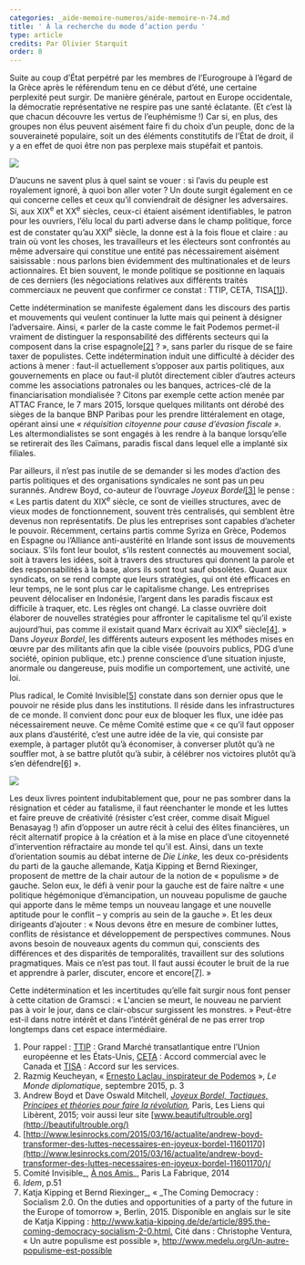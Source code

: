 ```yaml
---
categories: _aide-memoire-numeros/aide-memoire-n-74.md
title: ' À la recherche du mode d’action perdu '
type: article
credits: Par Olivier Starquit
order: 8
---
```

Suite au coup d’État perpétré par les membres de l’Eurogroupe à l’égard de la Grèce après le référendum tenu en ce début d’été, une certaine perplexité peut surgir. De manière générale, partout en Europe occidentale, la démocratie représentative ne respire pas une santé éclatante. (Et c’est là que chacun découvre les vertus de l’euphémisme !) Car si, en plus, des groupes non élus peuvent aisément faire fi du choix d’un peuple, donc de la souveraineté populaire, soit un des éléments constitutifs de l’État de droit, il y a en effet de quoi être non pas perplexe mais stupéfait et pantois.

![](/assets/uploads/am74_p.10_starquit.jpg)

D’aucuns ne savent plus à quel saint se vouer : si l’avis du peuple est royalement ignoré, à quoi bon aller voter ? Un doute surgit également en ce qui concerne celles et ceux qu’il conviendrait de désigner les adversaires. Si, aux XIX<sup>e</sup> et XX<sup>e</sup> siècles, ceux-ci étaient aisément identifiables, le patron pour les ouvriers, l’élu local du parti adverse dans le champ politique, force est de constater qu’au XXI<sup>e</sup> siècle, la donne est à la fois floue et claire : au train où vont les choses, les travailleurs et les électeurs sont confrontés au même adversaire qui constitue une entité pas nécessairement aisément saisissable : nous parlons bien évidemment des multinationales et de leurs actionnaires. Et bien souvent, le monde politique se positionne en laquais de ces derniers (les négociations relatives aux différents traités commerciaux ne peuvent que confirmer ce constat : TTIP, CETA, TISA[[1]](#footnote-1)).

Cette indétermination se manifeste également dans les discours des partis et mouvements qui veulent continuer la lutte mais qui peinent à désigner l’adversaire. Ainsi, « parler de la caste comme le fait Podemos permet-il vraiment de distinguer la responsabilité des différents secteurs qui la composent dans la crise espagnole[[2]](#footnote-2) ? », sans parler du risque de se faire taxer de populistes. Cette indétermination induit une difficulté à décider des actions à mener : faut-il actuellement s’opposer aux partis politiques, aux gouvernements en place ou faut-il plutôt directement cibler d’autres acteurs comme les associations patronales ou les banques, actrices-clé de la financiarisation mondialisée ? Citons par exemple cette action menée par ATTAC France, le 7 mars 2015, lorsque quelques militants ont dérobé des sièges de la banque BNP Paribas pour les prendre littéralement en otage, opérant ainsi une _« réquisition citoyenne pour cause d’évasion fiscale »_. Les altermondialistes se sont engagés à les rendre à la banque lorsqu’elle se retirerait des îles Caïmans, paradis fiscal dans lequel elle a implanté six filiales.

Par ailleurs, il n’est pas inutile de se demander si les modes d’action des partis politiques et des organisations syndicales ne sont pas un peu surannés. Andrew Boyd, co-auteur de l’ouvrage _Joyeux Bordel_[[3]](#footnote-3) le pense : « Les partis datent du XIX<sup>e</sup> siècle, ce sont de vieilles structures, avec de vieux modes de fonctionnement, souvent très centralisés, qui semblent être devenus non représentatifs. De plus les entreprises sont capables d’acheter le pouvoir. Récemment, certains partis comme Syriza en Grèce, Podemos en Espagne ou l’Alliance anti-austérité en Irlande sont issus de mouvements sociaux. S’ils font leur boulot, s’ils restent connectés au mouvement social, soit à travers les idées, soit à travers des structures qui donnent la parole et des responsabilités à la base, alors ils sont tout sauf obsolètes. Quant aux syndicats, on se rend compte que leurs stratégies, qui ont été efficaces en leur temps, ne le sont plus car le capitalisme change. Les entreprises peuvent délocaliser en Indonésie, l’argent dans les paradis fiscaux est difficile à traquer, etc. Les règles ont changé. La classe ouvrière doit élaborer de nouvelles stratégies pour affronter le capitalisme tel qu’il existe aujourd’hui, pas comme il existait quand Marx écrivait au XIX<sup>e</sup> siècle[[4]](#footnote-4). » Dans _Joyeux Bordel_, les différents auteurs exposent les méthodes mises en œuvre par des militants afin que la cible visée (pouvoirs publics, PDG d’une société, opinion publique, etc.) prenne conscience d’une situation injuste, anormale ou dangereuse, puis modifie un comportement, une activité, une loi.

Plus radical, le Comité Invisible[[5]](#footnote-5) constate dans son dernier opus que le pouvoir ne réside plus dans les institutions. Il réside dans les infrastructures de ce monde. Il convient donc pour eux de bloquer les flux, une idée pas nécessairement neuve. Ce même Comité estime que « ce qu’il faut opposer aux plans d’austérité, c’est une autre idée de la vie, qui consiste par exemple, à partager plutôt qu’à économiser, à converser plutôt qu’à ne souffler mot, à se battre plutôt qu’à subir, à célébrer nos victoires plutôt qu’à s’en défendre[[6]](#footnote-6) ».

![](/assets/uploads/comite_invisible.jpg)

Les deux livres pointent indubitablement que, pour ne pas sombrer dans la résignation et céder au fatalisme, il faut réenchanter le monde et les luttes et faire preuve de créativité (résister c’est créer, comme disait Miguel Benasayag !) afin d’opposer un autre récit à celui des élites financières, un récit alternatif propice à la création et à la mise en place d’une citoyenneté d’intervention réfractaire au monde tel qu’il est. Ainsi, dans un texte d’orientation soumis au débat interne de _Die Linke_, les deux co-présidents du parti de la gauche allemande, Katja Kipping et Bernd Riexinger, proposent de mettre de la chair autour de la notion de « populisme » de gauche. Selon eux, le défi à venir pour la gauche est de faire naître « une politique hégémonique d’émancipation, un nouveau populisme de gauche qui apporte dans le même temps un nouveau langage et une nouvelle aptitude pour le conflit – y compris au sein de la gauche ». Et les deux dirigeants d’ajouter : « Nous devons être en mesure de combiner luttes, conflits de résistance et développement de perspectives communes. Nous avons besoin de nouveaux agents du commun qui, conscients des différences et des disparités de temporalités, travaillent sur des solutions pragmatiques. Mais ce n’est pas tout. Il faut aussi écouter le bruit de la rue et apprendre à parler, discuter, encore et encore[[7]](#footnote-7). »

Cette indétermination et les incertitudes qu’elle fait surgir nous font penser à cette citation de Gramsci : « L'ancien se meurt, le nouveau ne parvient pas à voir le jour, dans ce clair-obscur surgissent les monstres. » Peut-être est-il dans notre intérêt et dans l’intérêt général de ne pas errer trop longtemps dans cet espace intermédiaire.

1. Pour rappel : [TTIP](https://fr.wikipedia.org/wiki/Partenariat_transatlantique_de_commerce_et_d'investissement) : Grand Marché transatlantique entre l’Union européenne et les États-Unis, [CETA](https://fr.wikipedia.org/wiki/Accord_%C3%A9conomique_et_commercial_global) : Accord commercial avec le Canada et [TISA](https://fr.wikipedia.org/wiki/Accord_sur_le_commerce_des_services) : Accord sur les services.
2. Razmig Keucheyan, « [Ernesto Laclau, inspirateur de Podemos](https://www.monde-diplomatique.fr/2015/09/KEUCHEYAN/53712) », _Le Monde diplomatique_, septembre 2015, p. 3
3. Andrew Boyd et Dave Oswald Mitchell, _[Joyeux Bordel, Tactiques, Principes et théories pour faire la révolution](http://www.editionslesliensquiliberent.fr/livre-Joyeux_Bordel-9791020902603-1-1-0-1.html),_ Paris, Les Liens qui Libèrent, 2015; voir aussi leur site [www.beautifultrouble.org](http://beautifultrouble.org/)
4. [http://www.lesinrocks.com/2015/03/16/actualite/andrew-boyd-transformer-des-luttes-necessaires-en-joyeux-bordel-11601170](http://www.lesinrocks.com/2015/03/16/actualite/andrew-boyd-transformer-des-luttes-necessaires-en-joyeux-bordel-11601170/)/
5. Comité Invisible_, [À nos Amis](http://www.lafabrique.fr/catalogue.php?idArt=876)_, Paris La Fabrique, 2014
6. _Idem_, p.51                           
7. Katja Kipping et Bernd Riexinger_, « _The Coming Democracy : Socialism 2.0. On the duties and opportunities of a party of the future in the Europe of tomorrow », Berlin, 2015. Disponible en anglais sur le site de Katja Kipping : <http://www.katja-kipping.de/de/article/895.the-coming-democracy-socialism-2-0.html.> Cité dans : Christophe Ventura, « Un autre populisme est possible », <http://www.medelu.org/Un-autre-populisme-est-possible>
